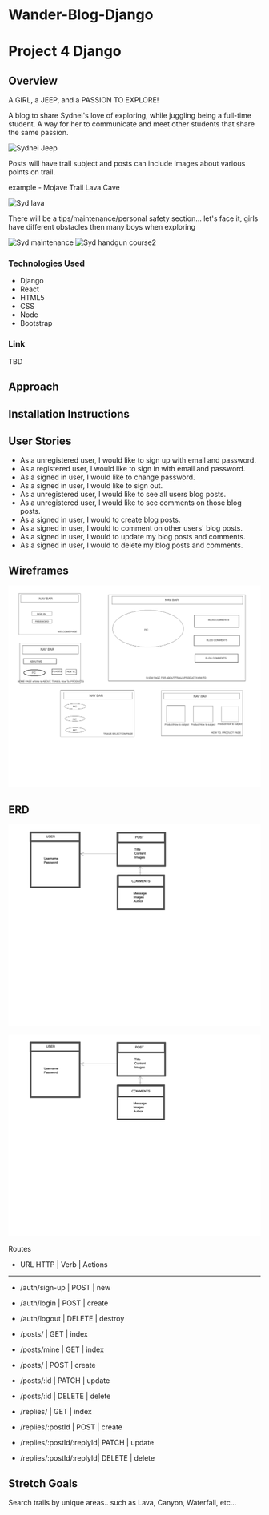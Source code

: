 # Wander-Blog-Django

# Project 4 Django

## Overview

A GIRL, a JEEP, and a PASSION TO EXPLORE!

A blog to share Sydnei's love of exploring, while juggling being a full-time student. A way for her to communicate and meet other students that share the same passion.

![Sydnei Jeep](https://user-images.githubusercontent.com/120183363/223731849-24d7a3ed-6d07-45df-9b2f-903b9200eaaf.jpeg)


Posts will have trail subject and posts can include images about various points on trail.

example - Mojave Trail Lava Cave

![Syd lava](https://user-images.githubusercontent.com/120183363/223755399-e8c5518d-76b8-4081-9cd7-a2375f4ad0fc.jpeg)

There will be a tips/maintenance/personal safety section... let's face it, girls have different obstacles then many boys when exploring

![Syd maintenance](https://user-images.githubusercontent.com/120183363/223761621-413760a7-57db-491d-9da2-f9a432fa2f0c.jpeg)
![Syd handgun course2](https://user-images.githubusercontent.com/120183363/223761639-6404168d-7de9-44a1-8abc-19caa3cbd337.jpeg)




### Technologies Used

- Django
- React
- HTML5
- CSS
- Node
- Bootstrap


### Link

TBD

## Approach

## Installation Instructions

## User Stories

- As a unregistered user, I would like to sign up with email and password.
- As a registered user, I would like to sign in with email and password.
- As a signed in user, I would like to change password.
- As a signed in user, I would like to sign out.
- As a unregistered user, I would like to see all users blog posts.
- As a unregistered user, I would like to see comments on those blog posts.
- As a signed in user, I would to create blog posts.
- As a signed in user, I would to comment on other users' blog posts.
- As a signed in user, I would to update my blog posts and comments.
- As a signed in user, I would to delete my blog posts and comments.


## Wireframes

![Alt text](IMAGES/WIRE%20FRAME.png)

## ERD
![Alt text](IMAGES/ERD.png)

![Alt text](IMAGES/ERD.png)

Routes



- URL	HTTP             |    Verb	        |     Actions
- --------------------------------------------------

- /auth/sign-up	       |    POST	        |     new
- /auth/login	         |    POST	        |     create
- /auth/logout	       |    DELETE	      |     destroy

- /posts/	             |    GET	          |     index
- /posts/mine	         |    GET	          |     index
- /posts/              |    POST	        |     create
- /posts/:id	         |    PATCH	        |     update
- /posts/:id	         |    DELETE	      |     delete

- /replies/	           |    GET	          |     index
- /replies/:postId	   |    POST	        |     create
- /replies/:postId/:replyId|	PATCH 	    |     update
- /replies/:postId/:replyId|	DELETE	    |     delete

## Stretch Goals

Search trails by unique areas.. such as Lava, Canyon, Waterfall, etc...

